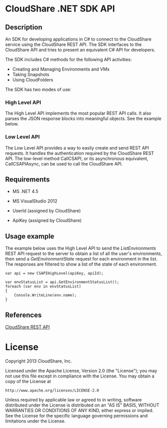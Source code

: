 CloudShare .NET SDK API
=====================

## Description

An SDK for developing applications in C# to connect to the CloudShare service using the CloudShare REST API. The SDK
interfaces to the CloudShare API and tries to present an equivalent C# API for developers. 

The SDK includes C# methods for the following API activities:

* Creating and Managing Environments and VMs
* Taking Snapshots
* Using CloudFolders
 
The SDK has two modes of use: 
### High Level API

The High Level API implements the most popular REST API calls. It also parses the JSON response blocks into meaningful
objects. See the example below.


### Low Level API 

The Low Level API provides a way to easily create and send REST API requests. It handles the authentication required
by the CloudShare REST API. The low-level method CallCSAPI, or its asynchronous equivalent, CallCSAPIAsync, 
can be used to call the CloudShare API. 


## Requirements

* MS .NET 4.5
* MS VisualStudio 2012

* UserId (assigned by CloudShare)
* ApiKey (assigned by CloudShare)

## Usage example

The example below uses the High Level API to send the *ListEnvironments* REST API request to the server to obtain
a list of all the user's environments, then send a
*GetEnvironmentState* request for each environment in the list. The responses are filtered to show a list of the state of 
each environment.

    var api = new CSAPIHighLevel(apiKey, apiId);
    
    var envStatusList = api.GetEnvironmentStatusList();
    foreach (var env in envStatusList)
    {
        Console.WriteLine(env.name);
    }


## References

[CloudShare REST API](http://docs.cloudshare.com)

License 
=======

Copyright 2013 CloudShare, Inc.

Licensed under the Apache License, Version 2.0 (the "License");
you may not use this file except in compliance with the License.
You may obtain a copy of the License at

    http://www.apache.org/licenses/LICENSE-2.0

Unless required by applicable law or agreed to in writing, software
distributed under the License is distributed on an "AS IS" BASIS,
WITHOUT WARRANTIES OR CONDITIONS OF ANY KIND, either express or implied.
See the License for the specific language governing permissions and
limitations under the License.

